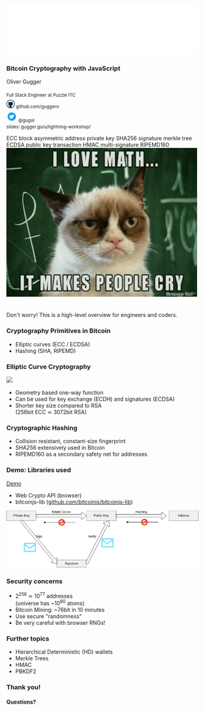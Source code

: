 ![Puzzle ITC Logo](reveal.js-3.6.0/lib/img/puzzle_tagline_bg_rgb.svg)
<!-- .slide: class="master01" -->


<!-- section -->
### Bitcoin Cryptography with JavaScript
Oliver Gugger<br/><br/>
<small>Full Stack Engineer at Puzzle ITC<br/>
<img src="img/github-logo.png" width="22" style="margin-top:5px"> github.com/guggero<br/>
<img src="img/twitter-logo.png" width="28" style="margin-top:5px"> @gugol <br/>
slides: gugger.guru/lightning-workshop/
</small>
<!-- .slide: class="master02" -->


<!-- slide -->
<slide tagcloud shuffle>
  ECC
  block
  asymmetric
  address
  private key
  SHA256
  signature
  merkle tree
  ECDSA
  public key
  transaction
  HMAC
  multi-signature
  RIPEMD160
</slide>
<!-- .slide: class="master03" -->

<!-- slide -->
<img src="img/slides-04/math-makes-people-cry.png">
<p class="fragment fade-in">
  Don't worry! This is a high-level overview for engineers and coders.
</p>
<!-- .slide: class="master03" -->

<!-- slide -->
### Cryptography Primitives in Bitcoin
 * Elliptic curves (ECC / ECDSA)
 * Hashing (SHA, RIPEMD)
<!-- .slide: class="master04" -->


<!-- slide -->
### Elliptic Curve Cryptography
 <img src="https://upload.wikimedia.org/wikipedia/commons/c/c1/ECClines.svg" height="15%"/><br/>
 * Geometry based one-way function
 * Can be used for key exchange (ECDH) and signatures (ECDSA)
 * Shorter key size compared to RSA<br/>(256bit ECC ≃ 3072bit RSA)
<!-- .slide: class="master05" -->


<!-- slide -->
### Cryptographic Hashing
 * Collision resistant, constant-size fingerprint
 * SHA256 extensively used in Bitcoin
 * RIPEMD160 as a secondary safety net for addresses
<!-- .slide: class="master01" -->


<!-- slide -->
### Demo: Libraries used
<a href="demos/berner-js/demo.html">Demo</a><br/>
 * Web Crypto API (browser) 
 * bitcoinjs-lib ([github.com/bitcoinjs/bitcoinjs-lib](https://github.com/bitcoinjs/bitcoinjs-lib))
<!-- .slide: class="master02" -->

<!-- slide -->
<img src="img/slides-04/bitcoin-crypto.png">
<!-- .slide: class="master03" -->

<!-- slide -->
### Security concerns
 * 2<sup>256</sup> ≃ 10<sup>77</sup> addresses<br/>(universe has ~10<sup>80</sup> atoms)
 * Bitcoin Mining: ~76bit in 10 minutes
 * Use secure "randomness"
 * Be very careful with browser RNGs!
<!-- .slide: class="master03" -->

<!-- slide -->
### Further topics
 * Hierarchical Deterministic (HD) wallets
 * Merkle Trees
 * HMAC
 * PBKDF2
<!-- .slide: class="master04" -->

<!-- slide -->
### Thank you!
#### Questions?
<!-- .slide: class="master05" -->